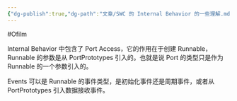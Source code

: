 ```yaml
---
{"dg-publish":true,"dg-path":"文章/SWC 的 Internal Behavior 的一些理解.md","permalink":"/文章/SWC 的 Internal Behavior 的一些理解/","dgEnableSearch":"true","created":"2022-08-08T23:11:38.000+08:00","updated":"2023-11-14T13:34:31.000+08:00"}
---
```


#Ofilm 

Internal Behavior 中包含了 Port Access，它的作用在于创建 Runnable，Runnable 的参数是从 PortPrototypes 引入的。也就是说 Port 的类型只是作为 Runnable 的一个参数引入的。

Events 可以是 Runnable 的事件类型，是初始化事件还是周期事件，或者从 PortPrototypes 引入数据接收事件。